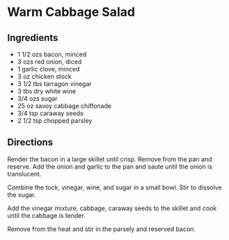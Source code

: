 # Warm Cabbage Salad 

<!-- BEGIN content -->

## Ingredients

- 1 1/2 ozs bacon, minced
- 3 ozs red onion, diced
- 1 garlic clove, minced
- 3 oz chicken stock
- 3 1/2 tbs tarragon vinegar
- 3 tbs dry white wine
- 3/4 ozs sugar
- 25 oz savoy cabbage chiffonade
- 3/4 tsp caraway seeds
- 2 1/2 tsp chopped parsley

## Directions

Render the bacon in a large skillet until crisp. Remove from the pan and reserve. Add the onion and garlic to the pan and saute until the onion is translucent.  
  
 Combine the tock, vinegar, wine, and sugar in a small bowl. Stir to dissolve the sugar.  
  
 Add the vinegar mixture, cabbage, caraway seeds to the skillet and cook until the cabbage is tender.   
  
 Remove from the heat and stir in the parsely and reserved bacon.

<!-- END content -->

